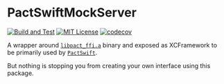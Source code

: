 # PactSwiftMockServer 

[![Build and Test](https://github.com/surpher/PactSwiftMockServer/actions/workflows/build_test.yml/badge.svg)](https://github.com/surpher/PactSwiftMockServer/actions/workflows/build_test.yml)
[![MIT License](https://img.shields.io/badge/license-MIT-green.svg?style=flat)](LICENSE.md)
[![codecov](https://codecov.io/gh/surpher/PactSwiftMockServer/branch/main/graph/badge.svg?token=0LYZVF36I9)](https://codecov.io/gh/surpher/PactSwiftMockServer)

A wrapper around [`libpact_ffi.a`](https://github.com/pact-foundation/pact-reference/tree/master/rust/pact_ffi) binary and exposed as XCFramework to be primarily used by [`PactSwift`](https://github.com/surpher/PactSwift).

But nothing is stopping you from creating your own interface using this package.
